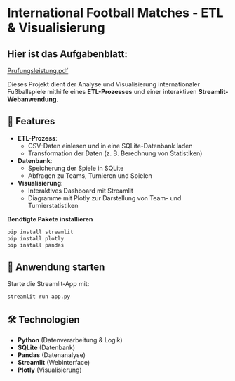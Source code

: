 # International Football Matches - ETL & Visualisierung

## Hier ist das Aufgabenblatt: 
[Prufungsleistung.pdf](https://github.com/user-attachments/files/19229876/Prufungsleistung.pdf)

Dieses Projekt dient der Analyse und Visualisierung internationaler Fußballspiele mithilfe eines **ETL-Prozesses** und einer interaktiven **Streamlit-Webanwendung**.

## 📌 Features
- **ETL-Prozess**: 
  - CSV-Daten einlesen und in eine SQLite-Datenbank laden
  - Transformation der Daten (z. B. Berechnung von Statistiken)
- **Datenbank**:
  - Speicherung der Spiele in SQLite
  - Abfragen zu Teams, Turnieren und Spielen
- **Visualisierung**:
  - Interaktives Dashboard mit Streamlit
  - Diagramme mit Plotly zur Darstellung von Team- und Turnierstatistiken

**Benötigte Pakete installieren**
   ```sh
   pip install streamlit
   pip install plotly
   pip install pandas
   ```

## 🚀 Anwendung starten
Starte die Streamlit-App mit:
```sh
streamlit run app.py
```

## 🛠️ Technologien
- **Python** (Datenverarbeitung & Logik)
- **SQLite** (Datenbank)
- **Pandas** (Datenanalyse)
- **Streamlit** (Webinterface)
- **Plotly** (Visualisierung)

